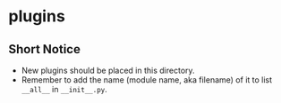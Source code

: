 plugins
====

Short Notice
----

   * New plugins should be placed in this directory. 
   * Remember to add the name (module name, aka filename) of it 
   to list `__all__` in  `__init__.py`.
